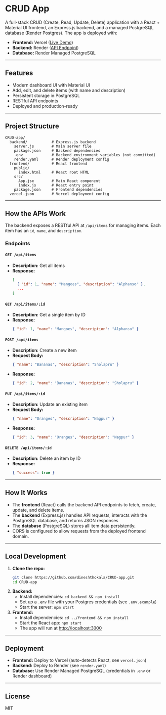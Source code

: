 # CRUD App

A full-stack CRUD (Create, Read, Update, Delete) application with a React + Material UI frontend, an Express.js backend, and a managed PostgreSQL database (Render Postgres). The app is deployed with:
- **Frontend:** Vercel ([Live Demo](https://crud-app-pfpw.vercel.app))
- **Backend:** Render ([API Endpoint](https://crud-app-w5bo.onrender.com))
- **Database:** Render Managed PostgreSQL

---

## Features
- Modern dashboard UI with Material UI
- Add, edit, and delete items (with name and description)
- Persistent storage in PostgreSQL
- RESTful API endpoints
- Deployed and production-ready

---

## Project Structure

```
CRUD-app/
  backend/           # Express.js backend
    server.js        # Main server file
    package.json     # Backend dependencies
    .env             # Backend environment variables (not committed)
    render.yaml      # Render deployment config
  frontend/          # React frontend
    public/
      index.html     # React root HTML
    src/
      App.jsx        # Main React component
      index.js       # React entry point
    package.json     # Frontend dependencies
  vercel.json        # Vercel deployment config
```

---

## How the APIs Work

The backend exposes a RESTful API at `/api/items` for managing items. Each item has an `id`, `name`, and `description`.

### Endpoints

#### `GET /api/items`
- **Description:** Get all items
- **Response:**
  ```json
  [
    { "id": 1, "name": "Mangoes", "description": "Alphanso" },
    ...
  ]
  ```

#### `GET /api/items/:id`
- **Description:** Get a single item by ID
- **Response:**
  ```json
  { "id": 1, "name": "Mangoes", "description": "Alphanso" }
  ```

#### `POST /api/items`
- **Description:** Create a new item
- **Request Body:**
  ```json
  { "name": "Bananas", "description": "Sholapru" }
  ```
- **Response:**
  ```json
  { "id": 2, "name": "Bananas", "description": "Sholapru" }
  ```

#### `PUT /api/items/:id`
- **Description:** Update an existing item
- **Request Body:**
  ```json
  { "name": "Oranges", "description": "Nagpur" }
  ```
- **Response:**
  ```json
  { "id": 3, "name": "Oranges", "description": "Nagpur" }
  ```

#### `DELETE /api/items/:id`
- **Description:** Delete an item by ID
- **Response:**
  ```json
  { "success": true }
  ```

---

## How It Works

- The **frontend** (React) calls the backend API endpoints to fetch, create, update, and delete items.
- The **backend** (Express.js) handles API requests, interacts with the PostgreSQL database, and returns JSON responses.
- The **database** (PostgreSQL) stores all item data persistently.
- CORS is configured to allow requests from the deployed frontend domain.

---

## Local Development

1. **Clone the repo:**
   ```sh
   git clone https://github.com/dineshthokala/CRUD-app.git
   cd CRUD-app
   ```
2. **Backend:**
   - Install dependencies: `cd backend && npm install`
   - Set up a `.env` file with your Postgres credentials (see `.env.example`)
   - Start the server: `npm start`
3. **Frontend:**
   - Install dependencies: `cd ../frontend && npm install`
   - Start the React app: `npm start`
   - The app will run at [http://localhost:3000](http://localhost:3000)

---

## Deployment

- **Frontend:** Deploy to Vercel (auto-detects React, see `vercel.json`)
- **Backend:** Deploy to Render (see `render.yaml`)
- **Database:** Use Render Managed PostgreSQL (credentials in `.env` or Render dashboard)

---

## License

MIT
